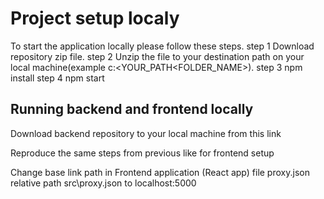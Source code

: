 # Project setup localy

To start the application locally please follow these steps.
step 1
Download repository zip file.
step 2
Unzip the file to your destination path on your local machine(example c:\<YOUR_PATH\<FOLDER_NAME>).
step 3
npm install
step 4
npm start

## Running backend and frontend locally

Download backend repository to your local machine from this link

Reproduce the same steps from previous like for frontend setup

Change base link path in Frontend application (React app) file proxy.json relative path src\proxy.json to localhost:5000
